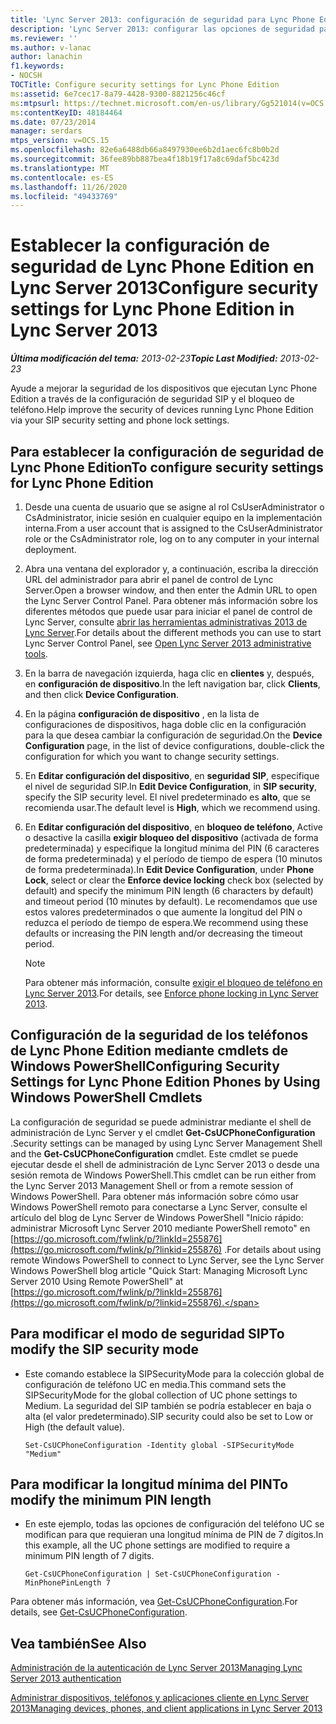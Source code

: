 ```yaml
---
title: 'Lync Server 2013: configuración de seguridad para Lync Phone Edition'
description: 'Lync Server 2013: configurar las opciones de seguridad para Lync Phone Edition.'
ms.reviewer: ''
ms.author: v-lanac
author: lanachin
f1.keywords:
- NOCSH
TOCTitle: Configure security settings for Lync Phone Edition
ms:assetid: 6e7cec17-8a79-4428-9300-8821256c46cf
ms:mtpsurl: https://technet.microsoft.com/en-us/library/Gg521014(v=OCS.15)
ms:contentKeyID: 48184464
ms.date: 07/23/2014
manager: serdars
mtps_version: v=OCS.15
ms.openlocfilehash: 82e6a6488db66a8497930ee6b2d1aec6fc8b0b2d
ms.sourcegitcommit: 36fee89bb887bea4f18b19f17a8c69daf5bc423d
ms.translationtype: MT
ms.contentlocale: es-ES
ms.lasthandoff: 11/26/2020
ms.locfileid: "49433769"
---
```

# <a name="configure-security-settings-for-lync-phone-edition-in-lync-server-2013"></a><span data-ttu-id="41171-103">Establecer la configuración de seguridad de Lync Phone Edition en Lync Server 2013</span><span class="sxs-lookup"><span data-stu-id="41171-103">Configure security settings for Lync Phone Edition in Lync Server 2013</span></span>

<div data-xmlns="http://www.w3.org/1999/xhtml">

<div class="topic" data-xmlns="http://www.w3.org/1999/xhtml" data-msxsl="urn:schemas-microsoft-com:xslt" data-cs="https://msdn.microsoft.com/">

<div data-asp="https://msdn2.microsoft.com/asp">



</div>

<div id="mainSection">

<div id="mainBody"><span data-ttu-id="41171-104">

<span> </span></span><span class="sxs-lookup"><span data-stu-id="41171-104">

<span> </span></span></span>

<span data-ttu-id="41171-105">_**Última modificación del tema:** 2013-02-23_</span><span class="sxs-lookup"><span data-stu-id="41171-105">_**Topic Last Modified:** 2013-02-23_</span></span>

<span data-ttu-id="41171-106">Ayude a mejorar la seguridad de los dispositivos que ejecutan Lync Phone Edition a través de la configuración de seguridad SIP y el bloqueo de teléfono.</span><span class="sxs-lookup"><span data-stu-id="41171-106">Help improve the security of devices running Lync Phone Edition via your SIP security setting and phone lock settings.</span></span>

<div>

## <a name="to-configure-security-settings-for-lync-phone-edition"></a><span data-ttu-id="41171-107">Para establecer la configuración de seguridad de Lync Phone Edition</span><span class="sxs-lookup"><span data-stu-id="41171-107">To configure security settings for Lync Phone Edition</span></span>

1.  <span data-ttu-id="41171-108">Desde una cuenta de usuario que se asigne al rol CsUserAdministrator o CsAdministrator, inicie sesión en cualquier equipo en la implementación interna.</span><span class="sxs-lookup"><span data-stu-id="41171-108">From a user account that is assigned to the CsUserAdministrator role or the CsAdministrator role, log on to any computer in your internal deployment.</span></span>

2.  <span data-ttu-id="41171-109">Abra una ventana del explorador y, a continuación, escriba la dirección URL del administrador para abrir el panel de control de Lync Server.</span><span class="sxs-lookup"><span data-stu-id="41171-109">Open a browser window, and then enter the Admin URL to open the Lync Server Control Panel.</span></span> <span data-ttu-id="41171-110">Para obtener más información sobre los diferentes métodos que puede usar para iniciar el panel de control de Lync Server, consulte [abrir las herramientas administrativas 2013 de Lync Server](lync-server-2013-open-lync-server-administrative-tools.md).</span><span class="sxs-lookup"><span data-stu-id="41171-110">For details about the different methods you can use to start Lync Server Control Panel, see [Open Lync Server 2013 administrative tools](lync-server-2013-open-lync-server-administrative-tools.md).</span></span>

3.  <span data-ttu-id="41171-111">En la barra de navegación izquierda, haga clic en **clientes** y, después, en **configuración de dispositivo**.</span><span class="sxs-lookup"><span data-stu-id="41171-111">In the left navigation bar, click **Clients**, and then click **Device Configuration**.</span></span>

4.  <span data-ttu-id="41171-112">En la página **configuración de dispositivo** , en la lista de configuraciones de dispositivos, haga doble clic en la configuración para la que desea cambiar la configuración de seguridad.</span><span class="sxs-lookup"><span data-stu-id="41171-112">On the **Device Configuration** page, in the list of device configurations, double-click the configuration for which you want to change security settings.</span></span>

5.  <span data-ttu-id="41171-113">En **Editar configuración del dispositivo**, en **seguridad SIP**, especifique el nivel de seguridad SIP.</span><span class="sxs-lookup"><span data-stu-id="41171-113">In **Edit Device Configuration**, in **SIP security**, specify the SIP security level.</span></span> <span data-ttu-id="41171-114">El nivel predeterminado es **alto**, que se recomienda usar.</span><span class="sxs-lookup"><span data-stu-id="41171-114">The default level is **High**, which we recommend using.</span></span>

6.  <span data-ttu-id="41171-115">En **Editar configuración del dispositivo**, en **bloqueo de teléfono**, Active o desactive la casilla **exigir bloqueo del dispositivo** (activada de forma predeterminada) y especifique la longitud mínima del PIN (6 caracteres de forma predeterminada) y el período de tiempo de espera (10 minutos de forma predeterminada).</span><span class="sxs-lookup"><span data-stu-id="41171-115">In **Edit Device Configuration**, under **Phone Lock**, select or clear the **Enforce device locking** check box (selected by default) and specify the minimum PIN length (6 characters by default) and timeout period (10 minutes by default).</span></span> <span data-ttu-id="41171-116">Le recomendamos que use estos valores predeterminados o que aumente la longitud del PIN o reduzca el período de tiempo de espera.</span><span class="sxs-lookup"><span data-stu-id="41171-116">We recommend using these defaults or increasing the PIN length and/or decreasing the timeout period.</span></span>
    
    <div>
    

    > [!NOTE]  
    > <span data-ttu-id="41171-117">Para obtener más información, consulte <A href="lync-server-2013-enforce-phone-locking.md">exigir el bloqueo de teléfono en Lync Server 2013</A>.</span><span class="sxs-lookup"><span data-stu-id="41171-117">For details, see <A href="lync-server-2013-enforce-phone-locking.md">Enforce phone locking in Lync Server 2013</A>.</span></span>

    
    </div>

</div>

<div>

## <a name="configuring-security-settings-for-lync-phone-edition-phones-by-using-windows-powershell-cmdlets"></a><span data-ttu-id="41171-118">Configuración de la seguridad de los teléfonos de Lync Phone Edition mediante cmdlets de Windows PowerShell</span><span class="sxs-lookup"><span data-stu-id="41171-118">Configuring Security Settings for Lync Phone Edition Phones by Using Windows PowerShell Cmdlets</span></span>

<span data-ttu-id="41171-119">La configuración de seguridad se puede administrar mediante el shell de administración de Lync Server y el cmdlet **Get-CsUCPhoneConfiguration** .</span><span class="sxs-lookup"><span data-stu-id="41171-119">Security settings can be managed by using Lync Server Management Shell and the **Get-CsUCPhoneConfiguration** cmdlet.</span></span> <span data-ttu-id="41171-120">Este cmdlet se puede ejecutar desde el shell de administración de Lync Server 2013 o desde una sesión remota de Windows PowerShell.</span><span class="sxs-lookup"><span data-stu-id="41171-120">This cmdlet can be run either from the Lync Server 2013 Management Shell or from a remote session of Windows PowerShell.</span></span> <span data-ttu-id="41171-121">Para obtener más información sobre cómo usar Windows PowerShell remoto para conectarse a Lync Server, consulte el artículo del blog de Lync Server de Windows PowerShell "Inicio rápido: administrar Microsoft Lync Server 2010 mediante PowerShell remoto" en [https://go.microsoft.com/fwlink/p/?linkId=255876](https://go.microsoft.com/fwlink/p/?linkid=255876) .</span><span class="sxs-lookup"><span data-stu-id="41171-121">For details about using remote Windows PowerShell to connect to Lync Server, see the Lync Server Windows PowerShell blog article "Quick Start: Managing Microsoft Lync Server 2010 Using Remote PowerShell" at [https://go.microsoft.com/fwlink/p/?linkId=255876](https://go.microsoft.com/fwlink/p/?linkid=255876).</span></span>

<div>

## <a name="to-modify-the-sip-security-mode"></a><span data-ttu-id="41171-122">Para modificar el modo de seguridad SIP</span><span class="sxs-lookup"><span data-stu-id="41171-122">To modify the SIP security mode</span></span>

  - <span data-ttu-id="41171-123">Este comando establece la SIPSecurityMode para la colección global de configuración de teléfono UC en media.</span><span class="sxs-lookup"><span data-stu-id="41171-123">This command sets the SIPSecurityMode for the global collection of UC phone settings to Medium.</span></span> <span data-ttu-id="41171-124">La seguridad del SIP también se podría establecer en baja o alta (el valor predeterminado).</span><span class="sxs-lookup"><span data-stu-id="41171-124">SIP security could also be set to Low or High (the default value).</span></span>
    
        Set-CsUCPhoneConfiguration -Identity global -SIPSecurityMode "Medium"

</div>

<div>

## <a name="to-modify-the-minimum-pin-length"></a><span data-ttu-id="41171-125">Para modificar la longitud mínima del PIN</span><span class="sxs-lookup"><span data-stu-id="41171-125">To modify the minimum PIN length</span></span>

  - <span data-ttu-id="41171-126">En este ejemplo, todas las opciones de configuración del teléfono UC se modifican para que requieran una longitud mínima de PIN de 7 dígitos.</span><span class="sxs-lookup"><span data-stu-id="41171-126">In this example, all the UC phone settings are modified to require a minimum PIN length of 7 digits.</span></span>
    
        Get-CsUCPhoneConfiguration | Set-CsUCPhoneConfiguration -MinPhonePinLength 7

</div>

<span data-ttu-id="41171-127">Para obtener más información, vea [Get-CsUCPhoneConfiguration](https://docs.microsoft.com/powershell/module/skype/Get-CsUCPhoneConfiguration).</span><span class="sxs-lookup"><span data-stu-id="41171-127">For details, see [Get-CsUCPhoneConfiguration](https://docs.microsoft.com/powershell/module/skype/Get-CsUCPhoneConfiguration).</span></span>

</div>

<div>

## <a name="see-also"></a><span data-ttu-id="41171-128">Vea también</span><span class="sxs-lookup"><span data-stu-id="41171-128">See Also</span></span>


[<span data-ttu-id="41171-129">Administración de la autenticación de Lync Server 2013</span><span class="sxs-lookup"><span data-stu-id="41171-129">Managing Lync Server 2013 authentication</span></span>](lync-server-2013-managing-lync-server-authentication.md)  


[<span data-ttu-id="41171-130">Administrar dispositivos, teléfonos y aplicaciones cliente en Lync Server 2013</span><span class="sxs-lookup"><span data-stu-id="41171-130">Managing devices, phones, and client applications in Lync Server 2013</span></span>](lync-server-2013-managing-devices-phones-and-client-applications.md)  
  

<span data-ttu-id="41171-131"></div>

</div>

<span> </span>

</div>

</div>

</span><span class="sxs-lookup"><span data-stu-id="41171-131"></div>

</div>

<span> </span>

</div>

</div>

</span></span></div>

